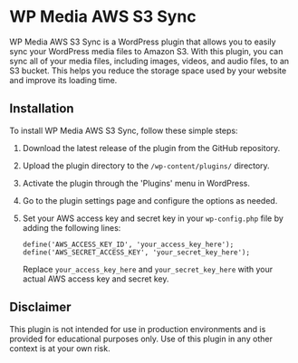 WP Media AWS S3 Sync
====================

WP Media AWS S3 Sync is a WordPress plugin that allows you to easily sync your WordPress media files to Amazon S3. With this plugin, you can sync all of your media files, including images, videos, and audio files, to an S3 bucket. This helps you reduce the storage space used by your website and improve its loading time.

Installation
------------

To install WP Media AWS S3 Sync, follow these simple steps:

1.  Download the latest release of the plugin from the GitHub repository.
    
2.  Upload the plugin directory to the `/wp-content/plugins/` directory.
    
3.  Activate the plugin through the 'Plugins' menu in WordPress.
    
4.  Go to the plugin settings page and configure the options as needed.
    
5.  Set your AWS access key and secret key in your `wp-config.php` file by adding the following lines:
    
    
    `define('AWS_ACCESS_KEY_ID', 'your_access_key_here'); define('AWS_SECRET_ACCESS_KEY', 'your_secret_key_here');`
    
    Replace `your_access_key_here` and `your_secret_key_here` with your actual AWS access key and secret key.
    

Disclaimer
----------

This plugin is not intended for use in production environments and is provided for educational purposes only. Use of this plugin in any other context is at your own risk.
